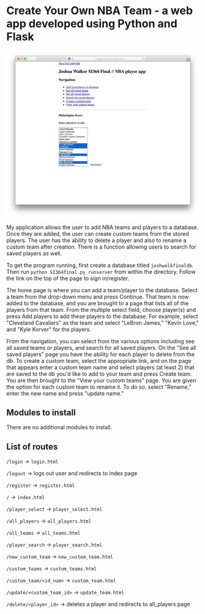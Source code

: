 # Create Your Own NBA Team - a web app developed using Python and Flask

![app screenshot](https://raw.githubusercontent.com/joshwalk/364final/master/screenshot.jpg)

My application allows the user to add NBA teams and players to a database. Once they are added, the user can create custom teams from the stored players. The user has the ability to delete a player and also to rename a custom team after creation. There is a function allowing users to search for saved players as well.

To get the program running, first create a database titled `joshwalkfinaldb`. Then run `python SI364final.py runserver` from within the directory. Follow the link on the top of the page to sign in/register.

The home page is where you can add a team/player to the database. Select a team from the drop-down menu and press Continue. That team is now added to the database, and you are brought to a page that lists all of the players from that team. From the multiple select field, choose player(s) and press Add players to add these players to the database. For example, select "Cleveland Cavaliers" as the team and select "LeBron James," "Kevin Love," and "Kyle Korver" for the players.

From the navigation, you can select from the various options including see all saved teams or players, and search for all saved players. On the "See all saved players" page you have the ability for each player to delete from the db. To create a custom team, select the appropriate link, and on the page that appears enter a custom team name and select players (at least 2) that are saved to the db you'd like to add to your team and press Create team. You are then brought to the "View your custom teams" page. You are given the option for each custom team to rename it. To do so, select "Rename," enter the new name and press "update name."

## Modules to install
There are no additional modules to install.

## List of routes
`/login` -> `login.html`

`/logout` -> logs out user and redirects to index page

`/register` -> `register.html`

`/` -> `index.html`

`/player_select` -> `player_select.html`

`/all_players` -> `all_players.html`

`/all_teams` -> `all_teams.html`

`/player_search` -> `player_search.html`

`/new_custom_team` -> `new_custom_team.html`

`/custom_teams` -> `custom_teams.html`

`/custom_team/<id_num>` -> `custom_team.html`

`/update/<custom_team_id>` -> `update_team.html`

`/delete/<player_id>` -> deletes a player and redirects to all_players page